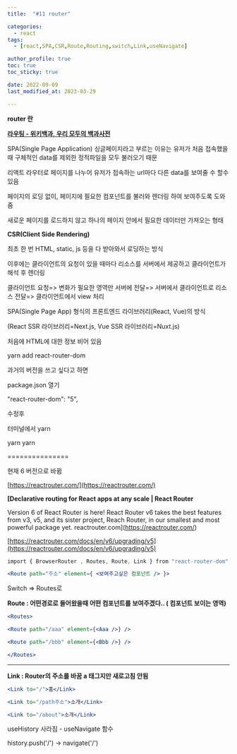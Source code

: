 ```yaml
---
title:  "#11 router"

categories:
  - react
tags:
  - [react,SPA,CSR,Route,Routing,switch,Link,useNavigate]

author_profile: true
toc: true
toc_sticky: true

date: 2022-09-09
last_modified_at: 2023-03-29

---
```


**router 란**

[**라우팅 - 위키백과, 우리 모두의 백과사전**](https://ko.wikipedia.org/wiki/%EB%9D%BC%EC%9A%B0%ED%8C%85)

SPA(Single Page Application) 싱글페이지라고 부르는 이유는 유저가 처음 접속했을때 구체적인 data를 제외한 정적파일을 모두 불러오기 때문

리액트 라우터로 페이지를 나누어 유저가 접속하는 url마다 다른 data를 보여줄 수 할수 있음

페이지의 로딩 없이, 페이지에 필요한 컴포넌트를 불러와 렌더링 하여 보여주도록 도와줌

새로운 페이지를 로드하지 않고 하나의 페이지 안에서 필요한 데이터만 가져오는 형태

**CSR(Client Side Rendering)**

최초 한 번 HTML, static, js 등을 다 받아와서 로딩하는 방식

이후에는 클라이언트의 요청이 있을 때마다 리소스를 서버에서 제공하고 클라이언트가 해석 후 렌더링

클라이언트 요청=> 변화가 필요한 영역만 서버에 전달=> 서버에서 클라이언트로 리소스 전달=> 클라이언트에서 view 처리

SPA(Single Page App) 형식의 프론트엔드 라이브러리(React, Vue)의 방식

(React SSR 라이브러리=Next.js, Vue SSR 라이브러리=Nuxt.js)

처음에 HTML에 대한 정보 비어 있음

yarn add react-router-dom

과거의 버전을 쓰고 싶다고 하면

package.json 열기

"react-router-dom": "5",

수정후

터미널에서 yarn

yarn yarn

===============

현재 6 버전으로 바뀜

[https://reactrouter.com/](https://reactrouter.com/)

**[Declarative routing for React apps at any scale | React Router**

Version 6 of React Router is here! React Router v6 takes the best features from v3, v5, and its sister project, Reach Router, in our smallest and most powerful package yet.
reactrouter.com](https://reactrouter.com/)

[https://reactrouter.com/docs/en/v6/upgrading/v5](https://reactrouter.com/docs/en/v6/upgrading/v5)

```jsx
import { BrowserRouter , Routes, Route, Link } from "react-router-dom";

<Route path="주소" element={ <보여주고싶은 컴포넌트 /> }>
```

Switch => Routes로 

**Route : 어떤경로로 들어왔을때 어떤 컴포넌트를 보여주겠다.. ( 컴포넌트 보이는 영역)**

```jsx
<Routes>

<Route path="/aaa" element={<Aaa />} />

<Route path="/bbb" element={<Bbb />} />

</Routes>
```

****

**Link : Router의 주소를 바꿈 a 태그지만 새로고침 안됨**

```jsx
<Link to="/">홈</Link>

<Link to="/path주소">소개</Link>

<Link to="/about">소개</Link>
```

useHistory 사라짐 - useNavigate 함수

history.push('/') -> navigate('/')